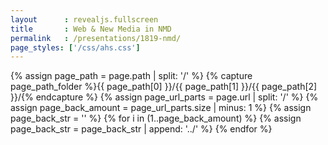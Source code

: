 ```yaml
---
layout      : revealjs.fullscreen
title       : Web & New Media in NMD
permalink   : /presentations/1819-nmd/
page_styles: ['/css/ahs.css']
---
```


{% assign page_path = page.path | split: '/' %}
{% capture page_path_folder %}{{ page_path[0] }}/{{ page_path[1] }}/{{ page_path[2] }}/{% endcapture %} 
{% assign page_url_parts = page.url | split: '/' %}
{% assign page_back_amount = page_url_parts.size | minus: 1 %}
{% assign page_back_str = '' %}
{% for i in (1..page_back_amount) %}
    {% assign page_back_str = page_back_str | append: '../' %}
{% endfor %}

<section class="slide__chapter">
    <section data-markdown="{{ page_back_str }}/{{ page_path_folder | append: 'content/intro__1.md' }}" class="home"></section>
    <section data-markdown="{{ page_back_str }}/{{ page_path_folder | append: 'content/intro__2.md' }}"></section>
    <section data-markdown="{{ page_back_str }}/{{ page_path_folder | append: 'content/intro__3.md' }}" ></section>
</section>
<section class="slide__chapter">
    <section data-markdown="{{ page_back_str }}/{{ page_path_folder | append: 'content/jobs__1.md' }}" class="home"></section>
    <section data-markdown="{{ page_back_str }}/{{ page_path_folder | append: 'content/jobs__2.md' }}" data-ahs-background-image="https://images.unsplash.com/photo-1467232004584-a241de8bcf5d?w=1950"></section>
    <section data-markdown="{{ page_back_str }}/{{ page_path_folder | append: 'content/jobs__3.md' }}" data-ahs-background-image="https://images.unsplash.com/photo-1495291158577-5f6a7097419f?w=1050"></section>
    <section data-markdown="{{ page_back_str }}/{{ page_path_folder | append: 'content/jobs__4.md' }}" data-ahs-background-image="https://images.unsplash.com/photo-1478358161113-b0e11994a36b?w=1234"></section>
</section>
<section class="slide__chapter">
    <section data-markdown="{{ page_back_str }}/{{ page_path_folder | append: 'content/education__content.md' }}" class="home"></section>
    <section data-markdown="{{ page_back_str }}/{{ page_path_folder | append: 'content/education__content__1.md' }}" data-ahs-background-image="https://www.eternalorganizer.com/wp-content/uploads/2017/09/Web-1.jpg"></section>
    <section data-markdown="{{ page_back_str }}/{{ page_path_folder | append: 'content/education__content__2.md' }}" data-ahs-background-image="https://alfapeople.com/uk/wp-content/uploads/sites/8/2016/01/AlfaPeople-Best-Practice-JavaScript-Code-Quality-780x551.jpg"></section>
    <section data-markdown="{{ page_back_str }}/{{ page_path_folder | append: 'content/education__content__3.md' }}" data-ahs-background-image="https://cdn-images-1.medium.com/max/2000/1*5pIi6YK3tw5k5MIPu4NNww.gif"></section>
    <section data-markdown="{{ page_back_str }}/{{ page_path_folder | append: 'content/education__content__4.md' }}" data-ahs-background-image="https://line25.com/wp-content/uploads/2014/animated/1.gif"></section>
    <section data-markdown="{{ page_back_str }}/{{ page_path_folder | append: 'content/education__content__5.md' }}" data-ahs-background-image="https://i.giphy.com/media/c5RF9309KiAbm/source.gif"></section>
    <section data-markdown="{{ page_back_str }}/{{ page_path_folder | append: 'content/education__content__6.md' }}" data-ahs-background-image="https://d585tldpucybw.cloudfront.net/sfimages/default-source/default-album/this-state.gif?sfvrsn=8f30c74e_1" data-ahs-background-position="center left"></section>
    <section data-markdown="{{ page_back_str }}/{{ page_path_folder | append: 'content/education__content__7.md' }}" data-ahs-background-image="https://www.drupal.org/files/screencast.gif"></section>
    <section data-markdown="{{ page_back_str }}/{{ page_path_folder | append: 'content/education__content__10.md' }}" data-ahs-background-image="https://pbs.twimg.com/media/DEEosbeXUAAf9cK.jpg:large"></section>
    <section data-markdown="{{ page_back_str }}/{{ page_path_folder | append: 'content/education__content__8.md' }}" data-ahs-background-image="https://pbs.twimg.com/media/DoGWuOhXUAcRRnj.jpg:large" data-ahs-background-position="center right"></section>
    <section data-markdown="{{ page_back_str }}/{{ page_path_folder | append: 'content/education__content__9.md' }}" data-ahs-background-image="http://www.arteveldehogeschool.be/campusGDM/wanm/conferences/leerpad/itp.jpg" data-ahs-background-position="center left"></section>
</section>
<section class="slide__chapter">
    <section data-markdown="{{ page_back_str }}/{{ page_path_folder | append: 'content/projects__1.md' }}" class="home"></section>
    <section data-markdown="{{ page_back_str }}/{{ page_path_folder | append: 'content/projects__2.md' }}" data-ahs-full-background-image="http://www.arteveldehogeschool.be/campusGDM/wanm/conferences/leerpad/1617_webd2_downtown.png"></section>
    <section data-markdown="{{ page_back_str }}/{{ page_path_folder | append: 'content/projects__3.md' }}" data-ahs-full-background-image="http://www.arteveldehogeschool.be/campusGDM/wanm/conferences/leerpad/1617_nmdad1_aidr.png"></section>
    <section data-markdown="{{ page_back_str }}/{{ page_path_folder | append: 'content/projects__4.md' }}" data-ahs-full-background-image="http://www.arteveldehogeschool.be/campusGDM/wanm/conferences/leerpad/1617_nmdad1_euroquiz.png"></section>
    <section data-markdown="{{ page_back_str }}/{{ page_path_folder | append: 'content/projects__5.md' }}" data-ahs-full-background-image="http://www.arteveldehogeschool.be/campusGDM/wanm/conferences/leerpad/1617_nmdad2_olympus.png"></section>
    <section data-markdown="{{ page_back_str }}/{{ page_path_folder | append: 'content/projects__6.md' }}" data-ahs-full-background-image="http://www.arteveldehogeschool.be/campusGDM/wanm/conferences/leerpad/1617_nmdad2_creathing.png"></section>
    <section data-markdown="{{ page_back_str }}/{{ page_path_folder | append: 'content/projects__7.md' }}" data-ahs-full-background-image="http://www.arteveldehogeschool.be/campusGDM/wanm/conferences/leerpad/1617_nmdad2_festivote.png"></section>
    <section data-markdown="{{ page_back_str }}/{{ page_path_folder | append: 'content/projects__8.md' }}" data-ahs-full-background-image="http://www.arteveldehogeschool.be/campusGDM/wanm/conferences/leerpad/1617_wdad3_goodfood.png"></section>
    <section data-markdown="{{ page_back_str }}/{{ page_path_folder | append: 'content/projects__9.md' }}" data-ahs-full-background-image="http://www.arteveldehogeschool.be/campusGDM/wanm/conferences/leerpad/1617_wdad3_tasty.png"></section>
    <section data-markdown="{{ page_back_str }}/{{ page_path_folder | append: 'content/projects__10.md' }}" data-ahs-full-background-image="http://www.arteveldehogeschool.be/campusGDM/wanm/conferences/leerpad/1617_wdad3_fome_2.png"></section>
    <section data-markdown="{{ page_back_str }}/{{ page_path_folder | append: 'content/projects__11.md' }}" data-ahs-full-background-image="http://www.arteveldehogeschool.be/campusGDM/wanm/conferences/leerpad/1617_nmdad3_zwerfvuil.png"></section>
    <section data-markdown="{{ page_back_str }}/{{ page_path_folder | append: 'content/projects__12.md' }}" data-ahs-full-background-image="http://www.arteveldehogeschool.be/campusGDM/wanm/conferences/leerpad/1617_nmdad3_trash.png"></section>
    <section data-markdown="{{ page_back_str }}/{{ page_path_folder | append: 'content/projects__13.md' }}" data-ahs-full-background-image="http://www.arteveldehogeschool.be/campusGDM/wanm/conferences/leerpad/1617_wdad4_lets.png"></section>
    <section data-markdown="{{ page_back_str }}/{{ page_path_folder | append: 'content/projects__14.md' }}" data-ahs-full-background-image="http://www.arteveldehogeschool.be/campusGDM/wanm/conferences/leerpad/1617_wdad4_lets_2.png"></section>
    <section data-markdown="{{ page_back_str }}/{{ page_path_folder | append: 'content/projects__15.md' }}" data-ahs-full-background-image="http://www.arteveldehogeschool.be/campusGDM/wanm/conferences/leerpad/1617_ep_azdelta.png"></section>
    <section data-markdown="{{ page_back_str }}/{{ page_path_folder | append: 'content/projects__16.md' }}" data-ahs-full-background-image="http://www.arteveldehogeschool.be/campusGDM/wanm/conferences/leerpad/1617_ep_gazet.png"></section>
    <section data-markdown="{{ page_back_str }}/{{ page_path_folder | append: 'content/projects__17.md' }}" data-ahs-full-background-image="http://www.arteveldehogeschool.be/campusGDM/wanm/conferences/leerpad/1617_ep_mkg.png"></section>
    <section data-markdown="{{ page_back_str }}/{{ page_path_folder | append: 'content/projects__18.md' }}" data-ahs-full-background-image="http://www.arteveldehogeschool.be/campusGDM/wanm/conferences/leerpad/1617_ep_trots.png"></section>
    <section data-markdown="{{ page_back_str }}/{{ page_path_folder | append: 'content/projects__19.md' }}" data-ahs-full-background-image="http://www.arteveldehogeschool.be/campusGDM/wanm/conferences/leerpad/1617_bp_streetartmap.png"></section>
</section>
<section class="slide__chapter">
    <section data-markdown="{{ page_back_str }}/{{ page_path_folder | append: 'content/extra__1.md' }}" class="home"></section>
    <section data-markdown="{{ page_back_str }}/{{ page_path_folder | append: 'content/extra__2.md' }}" data-ahs-full-background-image="http://www.arteveldehogeschool.be/campusGDM/wanm/conferences/leerpad/reboot_blue@2x.png"></section>
    <section data-markdown="{{ page_back_str }}/{{ page_path_folder | append: 'content/extra__3.md' }}" data-ahs-background-image="https://pbs.twimg.com/media/DnX4V5bWwAA4qEs.jpg:large"></section>
    <section data-markdown="{{ page_back_str }}/{{ page_path_folder | append: 'content/extra__4.md' }}" data-ahs-background-image="https://pbs.twimg.com/media/DnX8W-AW0AAz5vO.jpg:large"></section>
    <section data-markdown="{{ page_back_str }}/{{ page_path_folder | append: 'content/extra__5.md' }}" data-ahs-background-image="https://pbs.twimg.com/media/DnX4SkaXsAEK_Uc.jpg:large"></section>
    <section data-markdown="{{ page_back_str }}/{{ page_path_folder | append: 'content/extra__6.md' }}" data-ahs-background-image="https://pbs.twimg.com/media/DnZ843mU0AAytfv.jpg:large"></section>
    <section data-markdown="{{ page_back_str }}/{{ page_path_folder | append: 'content/extra__7.md' }}" data-ahs-background-image="https://pbs.twimg.com/media/DnZ843mU0AAytfv.jpg:large"></section>
    <section data-markdown="{{ page_back_str }}/{{ page_path_folder | append: 'content/extra__8.md' }}" data-ahs-background-image="https://pbs.twimg.com/media/DnZ843mU0AAytfv.jpg:large"></section>
    <section data-markdown="{{ page_back_str }}/{{ page_path_folder | append: 'content/extra__9.md' }}" data-ahs-background-image="https://pbs.twimg.com/media/DnZ843mU0AAytfv.jpg:large"></section>
    <section data-markdown="{{ page_back_str }}/{{ page_path_folder | append: 'content/extra__15.md' }}" data-ahs-background-image="https://pbs.twimg.com/media/DnZ843mU0AAytfv.jpg:large"></section>
    <section data-markdown="{{ page_back_str }}/{{ page_path_folder | append: 'content/extra__10.md' }}" data-ahs-background-image="https://pbs.twimg.com/media/DnZ843mU0AAytfv.jpg:large"></section>
    <section data-markdown="{{ page_back_str }}/{{ page_path_folder | append: 'content/extra__11.md' }}" data-ahs-background-image="https://pbs.twimg.com/media/DnZ843mU0AAytfv.jpg:large"></section>
    <section data-markdown="{{ page_back_str }}/{{ page_path_folder | append: 'content/extra__12.md' }}" data-ahs-background-image="https://pbs.twimg.com/media/DnZ843mU0AAytfv.jpg:large"></section>
</section>